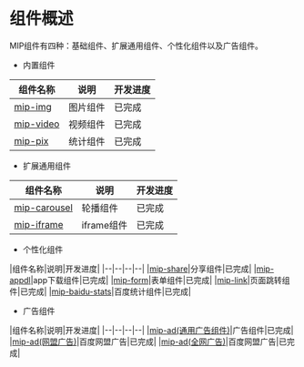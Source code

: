 # 组件概述

MIP组件有四种：基础组件、扩展通用组件、个性化组件以及广告组件。

- 内置组件

|组件名称|说明|开发进度|
|--|--|--|
|[mip-img](/#./docs/4-widget/2-inner-widget/img-widget.md)|图片组件|已完成|
|[mip-video](/#./docs/4-widget/2-inner-widget/mip-video.md)|视频组件|已完成|
|[mip-pix](/#./docs/4-widget/2-inner-widget/mip-pix.md)| 统计组件|已完成|

- 扩展通用组件

|组件名称|说明|开发进度|
|--|--|--|
|[mip-carousel](/#./docs/4-widget/3-extend-widget/carousel-widget.md)|轮播组件|已完成|
|[mip-iframe](/#./docs/4-widget/3-extend-widget/iframe-widget.md)|iframe组件|已完成|

- 个性化组件

|组件名称|说明|开发进度|
|--|--|--|--|
|[mip-share](/#./docs/4-widget/4-customize-widget/share-widget.md)|分享组件|已完成|
|[mip-appdl](/#./docs/4-widget/4-customize-widget/appdl-widget.md)|app下载组件|已完成|
|[mip-form](/#./docs/4-widget/4-customize-widget/form-widget.md)|表单组件|已完成|
|[mip-link](/#./docs/4-widget/4-customize-widget/link-widget.md)|页面跳转组件|已完成|
|[mip-baidu-stats](/#./docs/4-widget/4-customize-widget/baidu-anlysis.md)|百度统计组件|已完成|

- 广告组件

|组件名称|说明|开发进度|
|--|--|--|--|
|[mip-ad(通用广告组件)](http://mip.baidu.com/#./docs/4-widget/5-ad-widget/ads/ad-comm-widget.md)|广告组件|已完成|
|[mip-ad(网盟广告)](/#./docs/4-widget/5-ad-widget/ads/ad-baidu-widget.md)|百度网盟广告|已完成|
|[mip-ad(全网广告)](/#./docs/4-widget/5-ad-widget/ads/ad-qwang-widget.md)|百度网盟广告|已完成|
